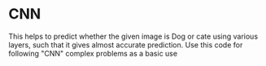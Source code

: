 # CNN
This helps to predict whether the given image is Dog or cate using various layers, such that it gives almost accurate prediction. Use this code for following "CNN" complex problems as a basic use

